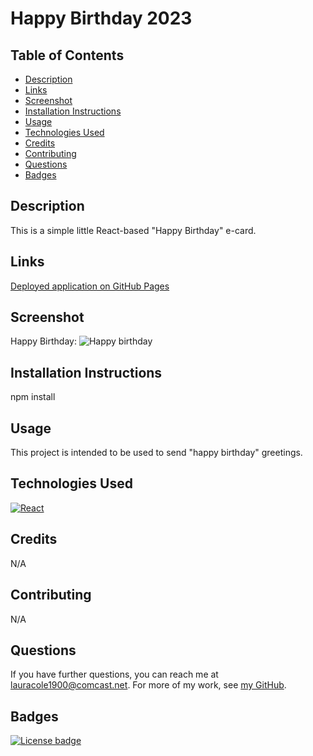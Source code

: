# Happy Birthday 2023

## Table of Contents

- [Description](#description)
- [Links](#links)
- [Screenshot](#screenshot)
- [Installation Instructions](#installation-instructions)
- [Usage](#usage)
- [Technologies Used](#technologies-used)
- [Credits](#credits)
- [Contributing](#contributing)
- [Questions](#questions)
- [Badges](#badges)

## Description

This is a simple little React-based "Happy Birthday" e-card.

## Links

[Deployed application on GitHub Pages](https://lauracole1900.github.io/bday-card-2024/)

## Screenshot

Happy Birthday:
![Happy birthday](./images/happy-bday-2024.png)

## Installation Instructions

npm install

## Usage

This project is intended to be used to send "happy birthday" greetings.

## Technologies Used

[![React](https://img.shields.io/badge/built%20with-React-61dbfb)](https://reactjs.org/)

## Credits

N/A

## Contributing

N/A

## Questions

If you have further questions, you can reach me at lauracole1900@comcast.net. For more of my work, see [my GitHub](https://github.com/LauraCole1900).

## Badges

[![License badge](https://img.shields.io/badge/license-MIT-FFD700)](./LICENSE)
